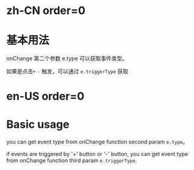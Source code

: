 # zh-CN order=0

# 基本用法

onChange 第二个参数 e.type 可以获取事件类型。

如果是点击`+` `-` 触发，可以通过 `e.triggerType` 获取

# en-US order=0

# Basic usage

you can get event type from onChange function second param `e.type`。

if events are triggered by '+' button or '-' button, you can get event type from onChange function third param `e.triggerType`.
